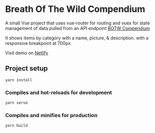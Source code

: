 # Breath Of The Wild Compendium
A small Vue project that uses vue-router for routing and vuex for state management of data pulled from an API endpoint [BOTW Compendium](https://github.com/gadhagod/Hyrule-Compendium-API)

It shows items by category with a name, picture, & description.  with a responsive breakpoint at 700px.

Visit demo on [Netlify](https://inspiring-wing-1eb797.netlify.app/#/creatures)

## Project setup
```
yarn install
```

### Compiles and hot-reloads for development
```
yarn serve
```

### Compiles and minifies for production
```
yarn build
```

